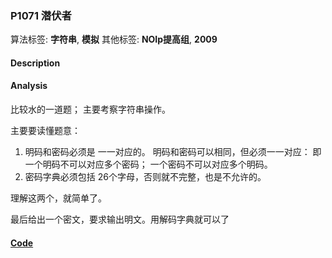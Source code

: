 ### P1071 潜伏者

算法标签: **字符串**, **模拟**
其他标签: **NOIp提高组**, **2009**


#### Description

#### Analysis

比较水的一道题； 主要考察字符串操作。

主要要读懂题意：

1. 明码和密码必须是 一一对应的。 明码和密码可以相同，但必须一一对应： 即 一个明码不可以对应多个密码； 一个密码不可以对应多个明码。
2. 密码字典必须包括 26个字母，否则就不完整，也是不允许的。

理解这两个，就简单了。

最后给出一个密文，要求输出明文。用解码字典就可以了

#### [Code](../cpp/p1071.cpp)
